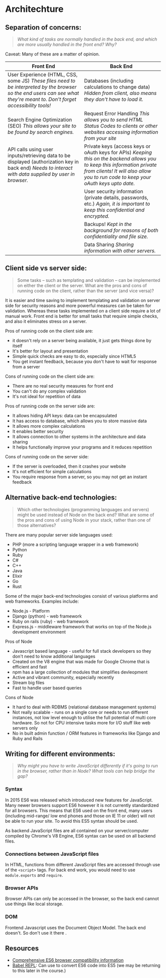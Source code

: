 # Architechture 

## Separation of concerns: 
> *What kind of tasks are normally handled in the back end, and which are more usually handled in the front end? Why?*

Caveat: Many of these are a matter of opinion.

| Front End | Back End| 
| -------- | -------- |
| User Experience (HTML, CSS, some JS) *These files need to be interpreted by the browser so the end users can see what they're meant to. Don't forget accessibility tools!*      | Databases (including calculations to change data) *Hidden from client, also means they don't have to load it.*      |
| Search Engine Optimization (SEO) *This allows your site to be found by search engines.*    | Request Error Handling *This allows you to send HTML Status Codes to clients or other websites accessing information from your site*     |
| API calls using user inputs/retrieving data to be displayed (authorization key in back end) *Needs to interact with data supplied by user in browser.*       | Private keys (access keys or oAuth keys for APIs) *Keeping this on the backend allows you to keep this information private from clients! It will also allow you to run code to keep your oAuth keys upto date.*  |
|     | User security information (private details, passwords, etc.) *Again, it is important to keep this confidential and encrypted.*|
|      | Backups! *Kept in the background for reasons of both confidentiality and file size.*     |
|      | Data Sharing *Sharing information with other servers.*     |



## Client side vs server side: 


>  Some tasks – such as templating and validation – can be implemented on either the client or the server. What are the pros and cons of running code on the client, rather than the server (and vice versa)?
 
It is easier and time saving to implement templating and validation on server side for security reasons and more powerful measures can be taken for validation. 
Whereas these tasks implemented on a client side require a lot of manual work. Front end is better for small tasks that require simple checks, and also it eliminates stress on a server.

Pros of running code on the client side are:
	
 - it doesn't rely on a server being available, it just gets things done by itself
 - It's better for layout and presentation
 - Simple quick checks are easy to do, especially since HTML5
 - You get instant feedback, because you don't have to wait for response from a server

Cons of running code on the client side are:

 - There are no real security measures for front end
 - You can't do any complex validation 
 - It's not ideal for repetition of data
 
 Pros of running code on the server side are:
 
 - It allows hiding API keys: data can be encapsulated
 - It has access to database, which allows you to store massive data
 - It allows more complex calculations
 - It enables better security
 - It allows connection to other systems in the architecture and data sharing
 - It helps functionally improve your programs and it reduces repetition 

Cons of running code on the server side:

 - If the server is overloaded, then it crashes your website
 - It's not efficient for simple calculations
 - You require response from a server, so you may not get an instant feedback


## Alternative back-end technologies: 

> Which other technologies (programming languages and servers) might be used instead of Node on the back end? What are some of the pros and cons of using Node in your stack, rather than one of those alternatives?

There are many popular server side languages used:
 - PHP (more a scripting language wrapper in a web framework)
 - Python
 - Ruby
 - C#
 - C++
 - Java
 - Elixir
 - Go
 - Rust

Some of the major back-end technologies consist of various platforms and web frameworks. Examples include:

 - Node.js  - Platform
 - Django (python) - web framework
 - Ruby on rails (ruby) - web framework
 - Express.js - middleware framework that works on top of the Node.js development environment 

Pros of Node

 - Javascript based language - useful for full stack developers so they don't need to know additional languages
 - Created on the V8 engine that was made for Google Chrome that is efficient and fast
 - npm has a large collection of modules that simplifies devleopment
 - Active and vibrant community, especially recently
 - Stream big files
 - Fast to handle user based queries 

Cons of Node

 - It hard to deal with RDBMS (relational database management systems) 
 - Not really scalable - runs on a single core or needs to run different instances, not low level enough to utilise the full potential of multi core hardware. So not for CPU intensive tasks more for I/O stuff like web servers only 
 - No in built admin function / ORM features in frameworks like Django and Ruby and Rails


## Writing for different environments: 
> *Why might you have to write JavaScript differently if it's going to run in the browser, rather than in Node? What tools can help bridge the gap?*
> 
### Syntax
In 2015 ES6 was released which introduced new features for JavaScript. Many newer browsers support ES6 however it is not currently standardized for all browsers. This means that ES6 used on the front end, many users (including mid-range/ low end phones and those on IE 11 or older) will not be able to run your site. To avoid this ES5 syntax should be used.

As backend JavaScript files are all contained on your server/computer compiled by Chrome's V8 Engine, ES6 syntax can be used on all backend files.


### Connections between JavaScript files
In HTML, functions from different JavaScript files are accessed through use of the `<script>` tags. For back end work, you would need to use `module.exports` and `require`.

### Browser APIs
Browser APIs can only be accessed in the browser, so the back end cannot use things like local storage. 

### DOM
Frontend Javascript uses the Document Object Model. The back end doesn't. So don't use it there . 

## Resources
* [Comprehensive ES6 browser compatibility information](http://kangax.github.io/compat-table/es6/) 
* [Babel REPL](https://babeljs.io/repl/): Can use to convert ES6 code into ES5 (we may be returning to this later in the course.)


